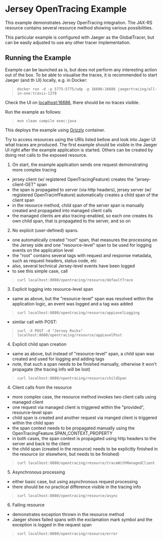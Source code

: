 <!--

    DO NOT ALTER OR REMOVE COPYRIGHT NOTICES OR THIS HEADER.

    Copyright (c) 2017 Oracle and/or its affiliates. All rights reserved.

    The contents of this file are subject to the terms of either the GNU
    General Public License Version 2 only ("GPL") or the Common Development
    and Distribution License("CDDL") (collectively, the "License").  You
    may not use this file except in compliance with the License.  You can
    obtain a copy of the License at
    http://glassfish.java.net/public/CDDL+GPL_1_1.html
    or packager/legal/LICENSE.txt.  See the License for the specific
    language governing permissions and limitations under the License.

    When distributing the software, include this License Header Notice in each
    file and include the License file at packager/legal/LICENSE.txt.

    GPL Classpath Exception:
    Oracle designates this particular file as subject to the "Classpath"
    exception as provided by Oracle in the GPL Version 2 section of the License
    file that accompanied this code.

    Modifications:
    If applicable, add the following below the License Header, with the fields
    enclosed by brackets [] replaced by your own identifying information:
    "Portions Copyright [year] [name of copyright owner]"

    Contributor(s):
    If you wish your version of this file to be governed by only the CDDL or
    only the GPL Version 2, indicate your decision by adding "[Contributor]
    elects to include this software in this distribution under the [CDDL or GPL
    Version 2] license."  If you don't indicate a single choice of license, a
    recipient has the option to distribute your version of this file under
    either the CDDL, the GPL Version 2 or to extend the choice of license to
    its licensees as provided above.  However, if you add GPL Version 2 code
    and therefore, elected the GPL Version 2 license, then the option applies
    and therefore, elected the GPL Version 2 license, then the option applies
    only if the new code is made subject to such option by the copyright
    holder.

-->

Jersey OpenTracing Example
==========================

This example demonstrates Jersey OpenTracing integration. The JAX-RS resource contains several resource method showing various
possibilities.

This particular example is configured with Jaeger as the GlobalTracer, but can be easily adjusted to use any other tracer
implementation.

Running the Example
-------------------
Example can be launched as is, but does not perform any interesting action out of the box.
To be able to visualise the traces, it is recommended to start Jaeger (and th UI) locally, e.g. in Docker:

>     docker run -d -p 5775:5775/udp -p 16686:16686 jaegertracing/all-in-one:travis-1278

Check the UI on [localhost:16686](http://localhost:16686), there should be no traces visible.

Run the example as follows:

>     mvn clean compile exec:java

This deploys the example using [Grizzly](http://grizzly.java.net/) container.

Try to access resources using the URIs listed bellow and look into Jager UI what traces are produced.
The first example should be visible in the Jaeger UI right after the example application is started. Others can be created by
doing rest calls to the exposed resource.

1. On start, the example application sends one request demonstrating more complex tracing
- jersey client (w/ registered OpenTracingFeature) creates the "jersey-client-GET" span
- the span is propagated to server (via http headers), jersey server (w/ registered OpenTracinfFeature) automatically creates a
 child span of the client span
- in the resource method, child span of the server span is manually created and propagated into managed client calls
- the managed clients are also tracing-enabled, so each one creates its own child span, that is propagated to the server, and
so on

2. No explicit (user-defined) spans.
- one automatically created "root" span, that measures the processing on the Jersey side and one "resource-level" span to be
used for logging events on the application level
- the "root" contains several tags with request and response metadata, such as request headers, status code, etc
- also, several technical Jersey-level events have been logged
- to see this simple case, call
>     curl localhost:8080/opentracing/resource/defaultTrace

3. Explicit logging into resource-level span
- same as above, but the "resource-level" span was resolved within the application logic, an event was logged and a tag was added
>     curl localhost:8080/opentracing/resource/appLevelLogging

- similar call with POST:
>     curl -X POST -d "Jersey Rocks" localhost:8080/opentracing/resource/appLevelPost


4. Explicit child span creation
- same as above, but instead of "resource-level" span, a child span was created and used for logging and adding tags
- note, that such a span needs to be finished manually, otherwise it won't propagate (the tracing info will be lost)
>     curl localhost:8080/opentracing/resource/childSpan


4. Client calls from the resource
- more complex case, the resource method invokes two client calls using managed client
- one request via managed client is triggered within the "provided", resource-level span
- child span is created and another request via manged client is triggered within the child span
- the span context needs to be propagated manually using the OpenTracingFeature.SPAN_CONTEXT_PROPERTY
- in both cases, the span context is propagated using http headers to the server and back to the client
- the child span (created in the resource) needs to be explicitly finished in the resource (or elsewhere, but needs to be finished)
>     curl localhost:8080/opentracing/resource/traceWithManagedClient

5. Asynchronous processing
- either basic case, but using asynchronous request processing
- there should be no practical difference visible in the tracing info
>     curl localhost:8080/opentracing/resource/async

6. Failing resource
- demonstrates exception thrown in the resource method
- Jaeger shows failed spans with the exclamation mark symbol and the exception is logged in the request span
>     curl localhost:8080/opentracing/resource/error